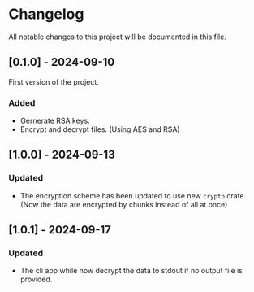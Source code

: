 # Changelog

All notable changes to this project will be documented in this file.

## [0.1.0] - 2024-09-10
First version of the project.
### Added
- Gernerate RSA keys.
- Encrypt and decrypt files. (Using AES and RSA)

## [1.0.0] - 2024-09-13

### Updated
- The encryption scheme has been updated to use new `crypto` crate. (Now the data are encrypted
  by chunks instead of all at once)

## [1.0.1] - 2024-09-17

### Updated
- The cli app while now decrypt the data to stdout if no output file is provided.